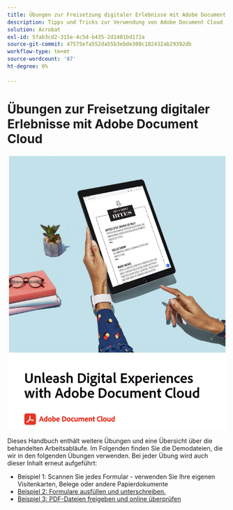 ```yaml
---
title: Übungen zur Freisetzung digitaler Erlebnisse mit Adobe Document Cloud
description: Tipps und Tricks zur Verwendung von Adobe Document Cloud
solution: Acrobat
exl-id: 5fab3cd2-315e-4c5d-b435-2d1401bd172a
source-git-commit: 47575efa552da55b3ebde308c182432ab29392db
workflow-type: tm+mt
source-wordcount: '87'
ht-degree: 0%

---
```


# Übungen zur Freisetzung digitaler Erlebnisse mit Adobe Document Cloud

[![image](assets/rebrand.png)](assets/Unleash_Digital_Experiences_with_Adobe_Document_Cloud.pdf)

Dieses Handbuch enthält weitere Übungen und eine Übersicht über die behandelten Arbeitsabläufe. Im Folgenden finden Sie die Demodateien, die wir in den folgenden Übungen verwenden. Bei jeder Übung wird auch dieser Inhalt erneut aufgeführt:

* Beispiel 1: Scannen Sie jedes Formular - verwenden Sie Ihre eigenen Visitenkarten, Belege oder andere Papierdokumente
* [Beispiel 2: Formulare ausfüllen und unterschreiben.](assets/03_FillSignScan.zip)
* [Beispiel 3: PDF-Dateien freigeben und online überprüfen](assets/01_Review.zip)
